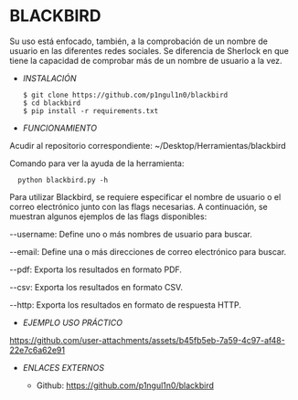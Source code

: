 # **BLACKBIRD**

Su uso está enfocado, también, a la comprobación de un nombre de usuario en las diferentes redes sociales. Se diferencia de Sherlock en que tiene la capacidad de comprobar más de un nombre de usuario a la vez.

- *INSTALACIÓN*

      $ git clone https://github.com/p1ngul1n0/blackbird
      $ cd blackbird
      $ pip install -r requirements.txt

- *FUNCIONAMIENTO*

Acudir al repositorio correspondiente: ~/Desktop/Herramientas/blackbird

Comando para ver la ayuda de la herramienta:

      python blackbird.py -h

Para utilizar Blackbird, se requiere especificar el nombre de usuario o el correo electrónico junto con las flags necesarias. A continuación, se muestran algunos ejemplos de las flags disponibles:

--username: Define uno o más nombres de usuario para buscar.

--email: Define una o más direcciones de correo electrónico para buscar.

--pdf: Exporta los resultados en formato PDF.

--csv: Exporta los resultados en formato CSV.

--http: Exporta los resultados en formato de respuesta HTTP.

- *EJEMPLO USO PRÁCTICO*



https://github.com/user-attachments/assets/b45fb5eb-7a59-4c97-af48-22e7c6a62e91



- *ENLACES EXTERNOS*

  - Github: https://github.com/p1ngul1n0/blackbird
